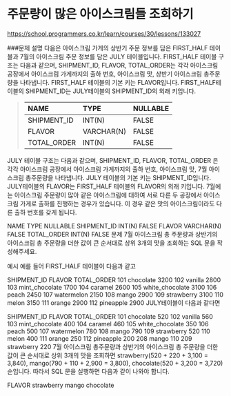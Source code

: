 # 주문량이 많은 아이스크림들 조회하기
https://school.programmers.co.kr/learn/courses/30/lessons/133027

###문제 설명
다음은 아이스크림 가게의 상반기 주문 정보를 담은 FIRST_HALF 테이블과 7월의 아이스크림 주문 정보를 담은 JULY 테이블입니다. FIRST_HALF 테이블 구조는 다음과 같으며, SHIPMENT_ID, FLAVOR, TOTAL_ORDER는 각각 아이스크림 공장에서 아이스크림 가게까지의 출하 번호, 아이스크림 맛, 상반기 아이스크림 총주문량을 나타냅니다. FIRST_HALF 테이블의 기본 키는 FLAVOR입니다. FIRST_HALF테이블의 SHIPMENT_ID는 JULY테이블의 SHIPMENT_ID의 외래 키입니다.


> | NAME        | TYPE       | NULLABLE |
> | :---------- | :--------- | -------- |
> | SHIPMENT_ID | INT(N)     | FALSE    |
> | FLAVOR      | VARCHAR(N) | FALSE    |
> | TOTAL_ORDER | INT(N)     | FALSE    |

JULY 테이블 구조는 다음과 같으며, SHIPMENT_ID, FLAVOR, TOTAL_ORDER 은 각각 아이스크림 공장에서 아이스크림 가게까지의 출하 번호, 아이스크림 맛, 7월 아이스크림 총주문량을 나타냅니다. JULY 테이블의 기본 키는 SHIPMENT_ID입니다. JULY테이블의 FLAVOR는 FIRST_HALF 테이블의 FLAVOR의 외래 키입니다. 7월에는 아이스크림 주문량이 많아 같은 아이스크림에 대하여 서로 다른 두 공장에서 아이스크림 가게로 출하를 진행하는 경우가 있습니다. 이 경우 같은 맛의 아이스크림이라도 다른 출하 번호를 갖게 됩니다.

NAME	TYPE	NULLABLE
SHIPMENT_ID	INT(N)	FALSE
FLAVOR	VARCHAR(N)	FALSE
TOTAL_ORDER	INT(N)	FALSE
문제
7월 아이스크림 총 주문량과 상반기의 아이스크림 총 주문량을 더한 값이 큰 순서대로 상위 3개의 맛을 조회하는 SQL 문을 작성해주세요.

예시
예를 들어 FIRST_HALF 테이블이 다음과 같고

SHIPMENT_ID	FLAVOR	TOTAL_ORDER
101	chocolate	3200
102	vanilla	2800
103	mint_chocolate	1700
104	caramel	2600
105	white_chocolate	3100
106	peach	2450
107	watermelon	2150
108	mango	2900
109	strawberry	3100
110	melon	3150
111	orange	2900
112	pineapple	2900
JULY테이블이 다음과 같다면

SHIPMENT_ID	FLAVOR	TOTAL_ORDER
101	chocolate	520
102	vanilla	560
103	mint_chocolate	400
104	caramel	460
105	white_chocolate	350
106	peach	500
107	watermelon	780
108	mango	790
109	strawberry	520
110	melon	400
111	orange	250
112	pineapple	200
208	mango	110
209	strawberry	220
7월 아이스크림 총주문량과 상반기의 아이스크림 총 주문량을 더한 값이 큰 순서대로 상위 3개의 맛을 조회하면 strawberry(520 + 220 + 3,100 = 3,840), mango(790 + 110 + 2,900 = 3,800), chocolate(520 + 3,200 = 3,720) 순입니다. 따라서 SQL 문을 실행하면 다음과 같이 나와야 합니다.

FLAVOR
strawberry
mango
chocolate
